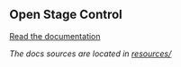 ## Open Stage Control

[Read the documentation](http://jean-emmanuel.github.io/open-stage-control/)

*The docs sources are located in [resources/](resources/)*

